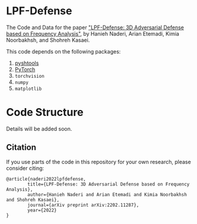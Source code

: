 # LPF-Defense

The Code and Data for the paper ["LPF-Defense: 3D Adversarial Defense
based on Frequency Analysis"](https://arxiv.org/abs/2202.11287), by Hanieh Naderi, Arian Etemadi, Kimia Noorbakhsh, and Shohreh Kasaei.

This code depends on the following packages:

 1. [pyshtools](https://shtools.github.io/SHTOOLS/using-with-python.html)
 2. [PyTorch](https://pytorch.org/)
 3. `torchvision`
 4. `numpy`
 5. `matplotlib`

# Code Structure
Details will be added soon.

## Citation
If you use parts of the code in this repository for your own research, please consider citing:

```
@article{naderi2022lpfdefense,
        title={LPF-Defense: 3D Adversarial Defense based on Frequency Analysis}, 
        author={Hanieh Naderi and Arian Etemadi and Kimia Noorbakhsh and Shohreh Kasaei},
        journal={arXiv preprint arXiv:2202.11287},
        year={2022}
}
```